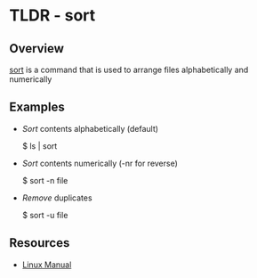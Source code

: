 TLDR - sort
==========

Overview
--------

[sort] is a command that is used to arrange files alphabetically and numerically

Examples
--------

- *Sort* contents alphabetically (default)

	$ ls | sort
	
- *Sort* contents numerically (-nr for reverse)
		
	$ sort -n file

- *Remove* duplicates
		
	$ sort -u file
	

Resources
---------

- [Linux Manual](http://man7.org/linux/man-pages/)

[sort]: http://man7.org/linux/man-pages/man1/sort.1.html